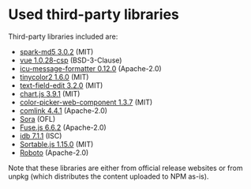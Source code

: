 # Used third-party libraries

Third-party libraries included are:
- [spark-md5 3.0.2](https://unpkg.com/spark-md5@3.0.2/spark-md5.min.js) (MIT)
- [vue 1.0.28-csp](https://raw.githubusercontent.com/vuejs/vue/v1.0.28-csp/dist/vue.js) (BSD-3-Clause)
- [icu-message-formatter 0.12.0](https://unpkg.com/@ultraq/icu-message-formatter@0.12.0/dist/icu-message-formatter.es.min.js) (Apache-2.0)
- [tinycolor2 1.6.0](https://raw.githubusercontent.com/bgrins/TinyColor/1.6.0/dist/tinycolor-min.js) (MIT)
- [text-field-edit 3.2.0](https://unpkg.com/text-field-edit@3.2.0/index.js) (MIT)
- [chart.js 3.9.1](https://unpkg.com/chart.js@3.9.1/dist/chart.min.js) (MIT)
- [color-picker-web-component 1.3.7](https://unpkg.com/color-picker-web-component@1.3.7/dist/color-picker-esm.min.js) (MIT)
- [comlink 4.4.1](https://unpkg.com/comlink@4.4.1/dist/umd/comlink.js) (Apache-2.0)
- [Sora](https://fonts.google.com/specimen/Sora) (OFL)
- [Fuse.js 6.6.2](https://unpkg.com/fuse.js@6.6.2/dist/fuse.esm.min.js) (Apache-2.0)
- [idb 7.1.1](https://unpkg.com/idb@7.1.1/build/umd.js) (ISC)
- [Sortable.js 1.15.0](https://unpkg.com/sortablejs@1.15.0/Sortable.min.js) (MIT)
- [Roboto](https://fonts.google.com/specimen/Roboto) (Apache-2.0)

Note that these libraries are either from official release websites or from unpkg (which distributes the content uploaded to NPM as-is).
